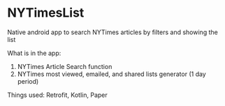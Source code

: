 # NYTimesList
Native android app to search NYTimes articles by filters and showing the list

What is in the app:
1. NYTimes Article Search function
2. NYTimes most viewed, emailed, and shared lists generator (1 day period)

Things used:
Retrofit, Kotlin, Paper
